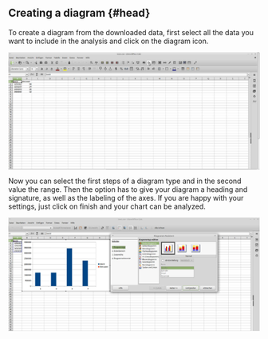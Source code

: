 ## Creating a diagram {#head}

To create a diagram from the downloaded data, first select all the data you want to include in the analysis and click on the diagram icon.


<img src="https://raw.githubusercontent.com/sensebox/resources/master/images/lib.jpg" align="center" width="900"/>


Now you can select the first steps of a diagram type and in the second value the range. 
Then the option has to give your diagram a heading and signature, as well as the labeling of the axes. 
If you are happy with your settings, just click on finish and your chart can be analyzed.


<img src="https://raw.githubusercontent.com/sensebox/resources/master/images/dialibre.jpg" align="center" width="900"/>